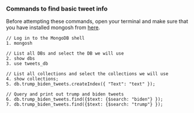 ### Commands to find basic tweet info

Before attempting these commands, open your terminal and make sure that you have installed mongosh from [here](https://www.mongodb.com/docs/mongodb-shell/install/#std-label-mdb-shell-install).

```
// Log in to the MongoDB shell
1. mongosh  

// List all DBs and select the DB we will use
2. show dbs 
3. use tweets_db

// List all collections and select the collections we will use
4. show collections;  
5. db.trump_biden_tweets.createIndex({ "Text": "text" });

// Query and print out trump and biden tweets
6. db.trump_biden_tweets.find({$text: {$search: "biden"} });
7. db.trump_biden_tweets.find({$text: {$search: "trump"} });
```